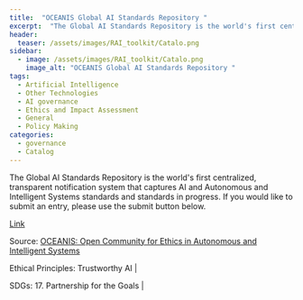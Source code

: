 ```yaml
---
title:  "OCEANIS Global AI Standards Repository "  
excerpt:  "The Global AI Standards Repository is the world's first centralized, transparent notification system that captures AI and Autonomous and Intelligent Systems standards and standards in progress. If you would like to submit an entry, please u (...)"  
header:
  teaser: /assets/images/RAI_toolkit/Catalo.png
sidebar:
  - image: /assets/images/RAI_toolkit/Catalo.png
    image_alt: "OCEANIS Global AI Standards Repository "
tags:
  - Artificial Intelligence
  - Other Technologies
  - AI governance
  - Ethics and Impact Assessment
  - General
  - Policy Making
categories:
  - governance
  - Catalog
---
```

The Global AI Standards Repository is the world's first centralized, transparent notification system that captures AI and Autonomous and Intelligent Systems standards and standards in progress. If you would like to submit an entry, please use the submit button below.

[Link](https://ethicsstandards.org/repository/)

Source: [OCEANIS: Open Community for Ethics in Autonomous and Intelligent Systems]()

Ethical Principles: Trustworthy AI | 

SDGs: 17. Partnership for the Goals | 
